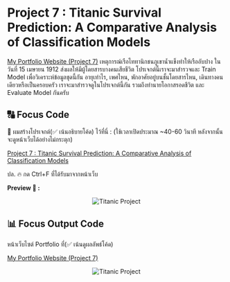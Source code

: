 # Project 7 : Titanic Survival Prediction: A Comparative Analysis of Classification Models

[My Portfolio Website (Project 7)](https://phubordin.github.io/project_titanic_glm_dsb10.html)
เหตุการณ์เรือไททานิกชนภูเขาน้ำแข็งทำให้เรืออับปาง ในวันที่ 15 เมษายน 1912 ส่งผลให้มีผู้โดยสารบางคนเสียชีวิต โปรเจกต์นี้เราจะมาสำรวจและ Train Model เพื่อวิเคราะห์ข้อมูลชุดนี้กัน
อายุเท่าไร, เพศไหน, พักอาศัยอยู่บนชั้นโดยสารไหน, เดินทางคนเดียวหรือเป็นครอบครัว เราจะมาสำรวจดูในโปรเจกต์นี้กัน รวมถึงทำนายโอกาสรอดชีวิต และ Evaluate Model กันครับ

## 🔠 Focus Code
📍 ผมสร้างโปรเจกต์(✅ เน้นอธิบายโค้ด) ไว้ที่นี่ : (ใช้เวลาเปิดประมาณ ~40-60 วินาที หลังจากนั้นจะดูหน้าเว็บได้อย่างไม่กระตุก)

[Project 7 : Titanic Survival Prediction: A Comparative Analysis of Classification Models](https://phubordin.github.io/phubordin.github.io/P07-Titanic-Survival-Prediction-A-Comparative-Analysis-of-Classification-Models.html)  

ปล. 🔥 กด Ctrl+F ที่ได้รับมาจากหน้าเว็บ

**Preview 📸 :**

<p align="center">
  <img src="https://github.com/Phubordin/phubordin.github.io/raw/main/p7-preview-html.gif" alt="Titanic Project">
</p>

## 📊 Focus Output Code

หน้าเว็บไซต์ Portfolio ที่(✅ เน้นดูผลลัพธ์โค้ด)

[My Portfolio Website (Project 7)](https://phubordin.github.io/project_titanic_glm_dsb10.html)

<p align="center">
  <img src="https://github.com/Phubordin/phubordin.github.io/raw/main/project7.gif" alt="Titanic Project">
</p>

